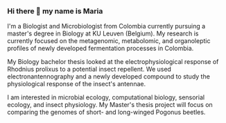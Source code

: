 ### Hi there 👋 my name is Maria

I'm a Biologist and Microbiologist from Colombia currently pursuing a master's degree in Biology at KU Leuven (Belgium). My research is currently focused on the metagenomic, metabolomic, and organoleptic profiles of newly developed fermentation processes in Colombia. 

My Biology bachelor thesis looked at the electrophysiological response of Rhodnius prolixus to a potential insect repellent. We used electronantennography and a newly developed compound to study the physiological response of the insect's antennae. 

I am interested in microbial ecology, computational biology, sensorial ecology, and insect physiology. My Master's thesis project will focus on comparing the genomes of short- and long-winged Pogonus beetles.


<!--
**mariamadrid19/mariamadrid19** is a ✨ _special_ ✨ repository because its `README.md` (this file) appears on your GitHub profile.

Here are some ideas to get you started:

- 🔭 I’m currently working on ...
- 🌱 I’m currently learning ...
- 👯 I’m looking to collaborate on ...
- 🤔 I’m looking for help with ...
- 💬 Ask me about ...
- 📫 How to reach me: ...
- 😄 Pronouns: ...
- ⚡ Fun fact: ...
-->
